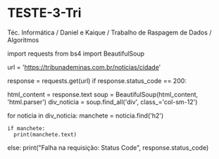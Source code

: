 # TESTE-3-Tri
Téc. Informática / Daniel e Kaique / Trabalho de Raspagem de Dados / Algoritmos 

import requests
from bs4 import BeautifulSoup


url = 'https://tribunademinas.com.br/noticias/cidade'

response = requests.get(url)
if response.status_code == 200:

  html_content = response.text
  soup = BeautifulSoup(html_content, 'html.parser')
  div_noticia = soup.find_all('div', class_='col-sm-12')

  for noticia in div_noticia:
    manchete = noticia.find('h2')

    if manchete:
      print(manchete.text)
      
else:
    print("Falha na requisição: Status Code", response.status_code)
